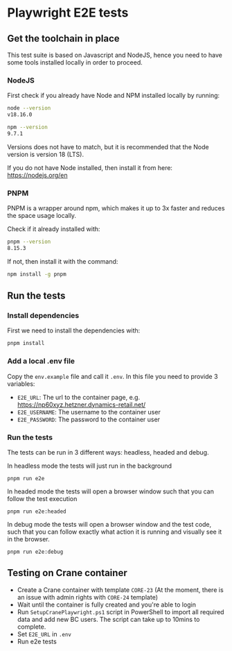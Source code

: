 # Playwright E2E tests
## Get the toolchain in place
This test suite is based on Javascript and NodeJS, hence you need to have some tools installed locally in order to proceed.

### NodeJS
First check if you already have Node and NPM installed locally by running:
```bash
node --version
v18.16.0
```

```bash
npm --version
9.7.1
```

Versions does not have to match, but it is recommended that the Node version is version 18 (LTS).

If you do not have Node installed, then install it from here: https://nodejs.org/en

### PNPM
PNPM is a wrapper around npm, which makes it up to 3x faster and reduces the space usage locally. 

Check if it already installed with:
```bash
pnpm --version
8.15.3
```

If not, then install it with the command:
```bash
npm install -g pnpm
```

## Run the tests
### Install dependencies
First we need to install the dependencies with:
```bash
pnpm install
```

### Add a local .env file
Copy the `env.example` file and call it `.env`. In this file you need to provide 3 variables:
* `E2E_URL`: The url to the container page, e.g. https://np60xyz.hetzner.dynamics-retail.net/
* `E2E_USERNAME`: The username to the container user
* `E2E_PASSWORD`: The password to the container user

### Run the tests
The tests can be run in 3 different ways: headless, headed and debug.

In headless mode the tests will just run in the background
```
pnpm run e2e
```

In headed mode the tests will open a browser window such that you can follow the test execution
```
pnpm run e2e:headed
```

In debug mode the tests will open a browser window and the test code, such that you can follow exactly what action it is running and visually see it in the browser.
```
pnpm run e2e:debug
```


## Testing on Crane container

* Create a Crane container with template `CORE-23` (At the moment, there is an issue with admin rights with `CORE-24` template)
* Wait until the container is fully created and you're able to login
* Run `SetupCranePlaywright.ps1` script in PowerShell to import all required data and add new BC users. The script can take up to 10mins to complete.
* Set `E2E_URL` in `.env`
* Run e2e tests